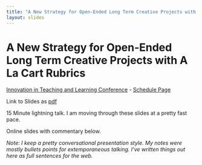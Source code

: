```yaml
---
title: "A New Strategy for Open-Ended Long Term Creative Projects with A La Cart Rubrics"
layout: slides
---
```

# A New Strategy for Open-Ended Long Term Creative Projects with A La Cart Rubrics
[Innovation in Teaching and Learning Conference](https://itlc.mst.edu/) - [Schedule Page](https://itlc.mst.edu/abstracts/#2-124-2)

Link to Slides as [pdf](./productionpedagogy.pdf)

15 Minute lightning talk. I am moving through these slides at a pretty fast pace.

Online slides with commentary below.

*Note: I keep a pretty conversational presentation style. My notes were mostly bullets points for extemporaneous talking. I've written things out here as full sentences for the web.*